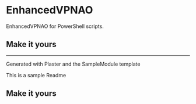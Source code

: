# EnhancedVPNAO

EnhancedVPNAO for PowerShell scripts.

## Make it yours

---
Generated with Plaster and the SampleModule template


This is a sample Readme

## Make it yours
